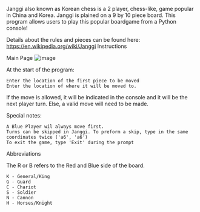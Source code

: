 Janggi also known as Korean chess is a 2 player, chess-like, game popular in China and Korea. Janggi is plained on a 9 by 10 piece board. This program allows users to play this popular boardgame from a Python console!

Details about the rules and pieces can be found here: https://en.wikipedia.org/wiki/Janggi
Instructions

Main Page
![image](https://user-images.githubusercontent.com/71728686/167835822-2b7d80ff-b861-4af1-be23-2ff8b47bd5bb.png)


At the start of the program:

    Enter the location of the first piece to be moved
    Enter the location of where it will be moved to.

If the move is allowed, it will be indicated in the console and it will be the next player turn. Else, a valid move will need to be made.

Special notes:

    A Blue Player wil always move first.
    Turns can be skipped in Janggi. To preform a skip, type in the same coordinates twice ('a6', 'a6')
    To exit the game, type 'Exit' during the prompt

Abbreviations

The R or B refers to the Red and Blue side of the board.

    K - General/King
    G - Guard
    C - Chariot
    S - Soldier
    N - Cannon
    H - Horses/Knight
